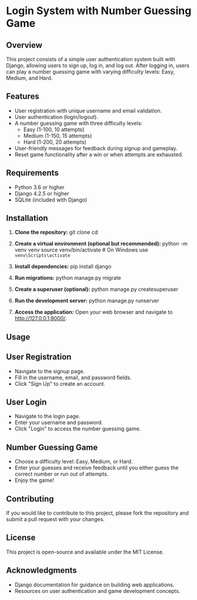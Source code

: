 # Login System with Number Guessing Game

## Overview
This project consists of a simple user authentication system built with Django, allowing users to sign up, log in, and log out. After logging in, users can play a number guessing game with varying difficulty levels: Easy, Medium, and Hard.

## Features
- User registration with unique username and email validation.
- User authentication (login/logout).
- A number guessing game with three difficulty levels:
  - Easy (1-100, 10 attempts)
  - Medium (1-150, 15 attempts)
  - Hard (1-200, 20 attempts)
- User-friendly messages for feedback during signup and gameplay.
- Reset game functionality after a win or when attempts are exhausted.

## Requirements
- Python 3.6 or higher
- Django 4.2.5 or higher
- SQLite (included with Django)

## Installation

1. **Clone the repository:**
   git clone <repository-url>
   cd <repository-directory>

2. **Create a virtual environment (optional but recommended):**
   python -m venv venv
   source venv/bin/activate  # On Windows use `venv\Scripts\activate`

3. **Install dependencies:**
   pip install django

4. **Run migrations:**
   python manage.py migrate

5. **Create a superuser (optional):**
   python manage.py createsuperuser

6. **Run the development server:**
   python manage.py runserver

7. **Access the application:**
   Open your web browser and navigate to http://127.0.0.1:8000/.

## Usage

## User Registration
 - Navigate to the signup page.
 - Fill in the username, email, and password fields.
 - Click "Sign Up" to create an account.

## User Login
 - Navigate to the login page.
 - Enter your username and password.
 - Click "Login" to access the number guessing game.

## Number Guessing Game
 - Choose a difficulty level: Easy, Medium, or Hard.
 - Enter your guesses and receive feedback until you either guess the correct number or run out of attempts.
 - Enjoy the game!

## Contributing
If you would like to contribute to this project, please fork the repository and submit a pull request with your changes.

## License
This project is open-source and available under the MIT License.

## Acknowledgments
 - Django documentation for guidance on building web applications.
 - Resources on user authentication and game development concepts.
